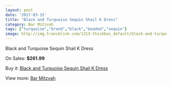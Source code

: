 ```yaml
---
layout: post
date: '2017-03-15'
title: "Black and Turquoise Sequin Shail K Dress"
category: Bar Mitzvah
tags: ["turquoise","brand","black","beaded","sequin"]
image: http://img.transblink.com/1313-thickbox_default/black-and-turquoise-sequin-shail-k-dress.jpg
---
```

Black and Turquoise Sequin Shail K Dress

On Sales: **$261.99**
<a href="https://www.transblink.com/en/bar-mitzvah/388-black-and-turquoise-sequin-shail-k-dress.html"><amp-img layout="responsive" width="600" height="600" src="//img.transblink.com/1313-thickbox_default/black-and-turquoise-sequin-shail-k-dress.jpg" alt="Black and Turquoise Sequin Shail K Dress 0" /></a>

Buy it: [Black and Turquoise Sequin Shail K Dress](https://www.transblink.com/en/bar-mitzvah/388-black-and-turquoise-sequin-shail-k-dress.html "Black and Turquoise Sequin Shail K Dress")

View more: [Bar Mitzvah](https://www.transblink.com/en/2-bar-mitzvah "Bar Mitzvah")